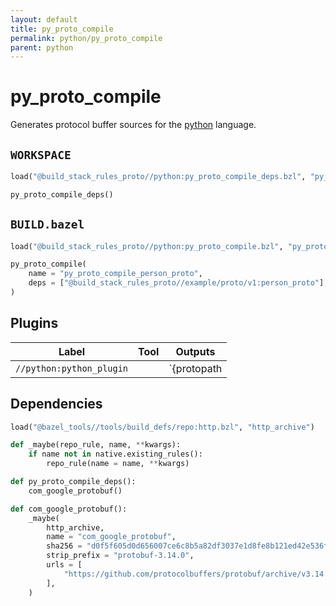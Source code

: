 ```yaml
---
layout: default
title: py_proto_compile
permalink: python/py_proto_compile
parent: python
---
```


# py_proto_compile

Generates protocol buffer sources for the [python](/python) language.

## `WORKSPACE`

```python
load("@build_stack_rules_proto//python:py_proto_compile_deps.bzl", "py_proto_compile_deps")

py_proto_compile_deps()
```

## `BUILD.bazel`

```python
load("@build_stack_rules_proto//python:py_proto_compile.bzl", "py_proto_compile")

py_proto_compile(
    name = "py_proto_compile_person_proto",
    deps = ["@build_stack_rules_proto//example/proto/v1:person_proto"],
)
```

## Plugins

| Label | Tool | Outputs |
| ---- | ---- | ------- |
| `//python:python_plugin` |  |  `{protopath|python}_pb2.py` |


## Dependencies

```python
load("@bazel_tools//tools/build_defs/repo:http.bzl", "http_archive")

def _maybe(repo_rule, name, **kwargs):
    if name not in native.existing_rules():
        repo_rule(name = name, **kwargs)

def py_proto_compile_deps():
    com_google_protobuf()

def com_google_protobuf():
    _maybe(
        http_archive,
        name = "com_google_protobuf",
        sha256 = "d0f5f605d0d656007ce6c8b5a82df3037e1d8fe8b121ed42e536f569dec16113",
        strip_prefix = "protobuf-3.14.0",
        urls = [
            "https://github.com/protocolbuffers/protobuf/archive/v3.14.0.tar.gz",
        ],
    )
```
